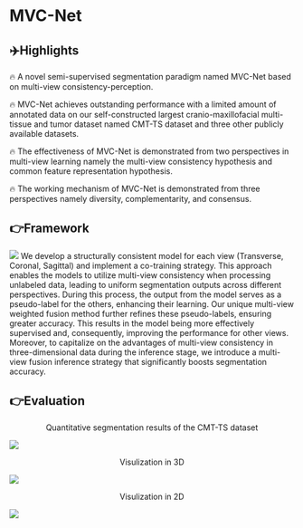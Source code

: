 # MVC-Net

## ✈️Highlights
🔥 A novel semi-supervised segmentation paradigm named MVC-Net based on multi-view consistency-perception.  

🔥 MVC-Net achieves outstanding performance with a limited amount of annotated data on our self-constructed largest cranio-maxillofacial multi-tissue and tumor dataset named CMT-TS dataset and three other publicly available datasets.  

🔥 The effectiveness of MVC-Net is demonstrated from two perspectives in multi-view learning namely the multi-view consistency hypothesis and common feature representation hypothesis.  

🔥 The working mechanism of MVC-Net is demonstrated from three perspectives namely diversity, complementarity, and consensus. 

## 👉Framework
<img src="https://github.com/QinRui-k/MVC-Net/blob/main/ARCH.png">
We develop a structurally consistent model for each view (Transverse, Coronal, Sagittal) and implement a co-training strategy. This approach enables the models to utilize multi-view consistency when processing unlabeled data, leading to uniform segmentation outputs across different perspectives. During this process, the output from the model serves as a pseudo-label for the others, enhancing their learning. Our unique multi-view weighted fusion method further refines these pseudo-labels, ensuring greater accuracy. This results in the model being more effectively supervised and, consequently, improving the performance for other views. Moreover, to capitalize on the advantages of multi-view consistency in three-dimensional data during the inference stage, we introduce a multi-view fusion inference strategy that significantly boosts segmentation accuracy.


## 👉Evaluation
<p align="center">  
Quantitative segmentation results of the CMT-TS dataset  
</p>   
<img src="https://github.com/QinRui-k/MVC-Net/assets/139854014/905c804b-03b8-4160-979a-4d48dcfab186">

<p align="center">  
Visulization in 3D
</p>   
<img src="https://github.com/QinRui-k/MVC-Net/files/15224369/JAW-3D.pdf">

<p align="center">  
Visulization in 2D
</p>   
<img src="https://github.com/QinRui-k/MVC-Net/files/15224368/JAW-2D.pdf">

